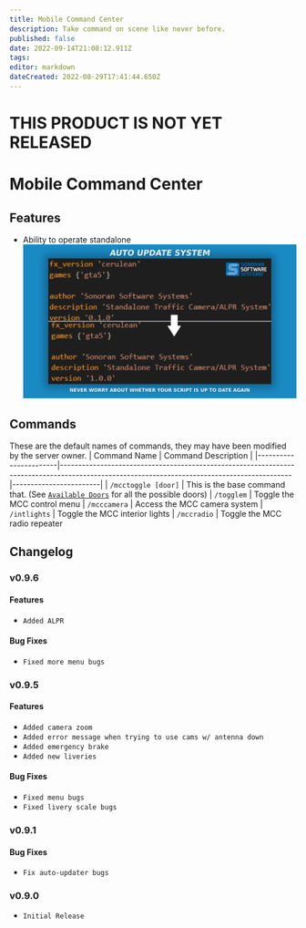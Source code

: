 ```yaml
---
title: Mobile Command Center
description: Take command on scene like never before.
published: false
date: 2022-09-14T21:08:12.911Z
tags: 
editor: markdown
dateCreated: 2022-08-29T17:41:44.650Z
---
```


# THIS PRODUCT IS NOT YET RELEASED
# Mobile Command Center

## Features 
- Ability to operate standalone
![auto-update-feature.png](/speed-camera/auto-update-feature.png)

## Commands 
These are the default names of commands, they may have been modified by the server owner.
| Command Name | Command Description  |
|-----------------------|---------------------------------------------------------------------------------------------------------------------------------------------|------------------------|
| `/mcctoggle [door]` | This is the base command that. (See [`Available Doors`](https://docs.sonoran.store/en/mcc/getting-started#available-doors) for all the possible doors)
| `/togglem` | Toggle the MCC control menu
| `/mcccamera` | Access the MCC camera system
| `/intlights` | Toggle the MCC interior lights
| `/mccradio` | Toggle the MCC radio repeater

## Changelog
### v0.9.6
#### Features 
- `Added ALPR`
#### Bug Fixes
- `Fixed more menu bugs`
### v0.9.5 
#### Features
- `Added camera zoom`
- `Added error message when trying to use cams w/ antenna down`
- `Added emergency brake`
- `Added new liveries`
#### Bug Fixes
- `Fixed menu bugs`
- `Fixed livery scale bugs`
### v0.9.1
#### Bug Fixes
- `Fix auto-updater bugs`
### v0.9.0
- `Initial Release`